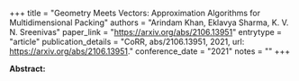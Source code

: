 +++
title = "Geometry Meets Vectors: Approximation Algorithms for Multidimensional Packing"
authors = "Arindam Khan, Eklavya Sharma, K. V. N. Sreenivas"
paper_link = "https://arxiv.org/abs/2106.13951"
entrytype = "article"
publication_details = "CoRR, abs/2106.13951, 2021, url: <a href='https://arxiv.org/abs/2106.13951' target='_blank'>https://arxiv.org/abs/2106.13951</a>."
conference_date = "2021"
notes = ""
+++

<b>Abstract:</b>
